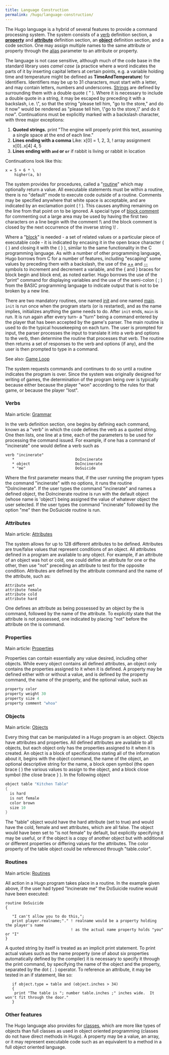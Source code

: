 ```yaml
---
title: Language Construction
permalink: /hugo/language-construction/
---
```

The Hugo language is a hybrid of several features to provide a command
processing system. The system consists of a [verb](declarations/verb/)
definition section, a **[property](properties/)** and
**[attribute](attributes/)** definition section, an
**[object](basics/objects/)** definition section, and a code section.
One may assign multiple names to the same attribute or property through
the [alias](basics/alias/) parameter to an attribute or property.

The language is not case sensitive, although much of the code base in
the standard library uses *camel case* (a practice where a word
indicates the parts of it by inserting capital letters at certain
points, e.g. a variable holding time and temperature might be defined as
**TimeAndTemperature**) for identifiers.
Identifiers may be up to 31 characters, must start with a letter, and
may contain letters, numbers and underscores.
[Strings](strings/) are defined by surrounding them with a
double quote ( " ). Where it is necessary to include a double quote in a
string, it may be escaped by preceding it with a backslash, i.e. \\", so
that the string "please tell him, "go to the store," and do it now"
would be rendered as "please tell him, \\"go to the store,\\" and do it
now". Continuations must be explicitly marked
with a backslash character, with three major exceptions:

1.  **Quoted strings.**
        print "The engine will properly
               print this text, assuming a
               single space at the end of each
               line."
2.  **Lines ending with a comma** Like:
        x[0] = 1, 2, 3, ! array assignment x[0]..x[4]
               4, 5
3.  **Lines ending with `and` or `or`**
        if rabbit is living or
            rabbit in location

Continuations look like this:

    x = 5 + 6 * \
        higher(a, b)

The system provides for procedures, called a
"[routine](routines/)" which may optionally return a
value. All executable statements must be within a
routine, there is no "default" mode to execute code outside of a
routine. Comments may be specified anywhere that
white space is acceptable, and are indicated by an exclamation point ( !
). This causes anything remaining on the line from that point on to be
ignored. A special type of [block comment](basics/block-comment/) for
commenting out a large area may be used by having the first two
characters on a line begin with the comment !\\ and the block comment is
closed by the next occurrence of the inverse string \\! .

Where a "[block](definitions/block/)" is needed - a set of related values
or a particular piece of executable code - it is indicated by encasing
it in the open brace character ( { ) and closing it with the ( } ),
similar to the same functionality in the C programming language. As with
a number of other programming language, Hugo borrows from C for a number
of features, including "escaping" some values by preceding them with a
backslash, the use of the [++](operators/++/) and [--](operators/--/)
symbols to increment and decrement a variable, and the { and } braces
for block begin and block end, as noted earlier. Hugo borrows the use of
the "print" command for displaying variables and the use of the
semi-colon ( ; ) from the BASIC programming language to indicate output
that is not to be broken by a new line.

There are two mandatory routines, one named [init](routines/init/) and
one named [main](routines/main/). `init` is run once when the program
starts (or is restarted), and as the name implies, initializes anything
the game needs to do. After `init` ends, `main` is run. It is run again
after every turn- a "turn" being a command entered by the player that
has been accepted by the game's parser. The main routine is used to do
the typical housekeeping on each turn. The user is prompted for input,
the parser processes the input to translate it into a verb and options
to the verb, then determine the routine that processes that verb. The
routine then returns a set of responses to the verb and options (if
any), and the user is then prompted to type in a command.


See also: [Game Loop](loops/game-loop/)

The system requests commands and continues to do so until a routine
indicates the program is over. Since the system was originally designed
for writing of games, the determination of the program being over is
typically because either because the player "won" according to the rules
for that game, or because the player "lost".

### Verbs


Main article: [Grammar](basics/grammar/)

In the verb definition section, one begins by defining each command,
known as a "verb" in which the code defines the verb as a quoted string.
One then lists, one line at a time, each of the parameters to be used
for processing the command issued. For example, if one has a command of
"incinerate" one would define a verb such as

    verb "incinerate"
       *                           DoIncinerate
       * object                    DoIncinerate
       * "me"                      DoSuicide

Where the first parameter means that, if the user running the program
types the command "incinerate" with no options, it runs the routine
"DoIncinerate". If the user types the command "incinerate" and names a
defined object, the DoIncinerate routine is run with the default object
(whose name is 'object') being assigned the value of whatever object the
user selected. If the user types the command "incinerate" followed by
the option "me" then the DoSuicide routine is run.

### Attributes


Main article: [Attributes](attributes/)

The system allows for up to 128 different attributes to be defined.
Attributes are true/false values that represent conditions of an object.
All attributes defined in a program are available to any object. For
example, if an attribute of an object was hot or cold, one could define
an attribute for one or the other, then use "not" preceding an attribute
to test for the opposite condition. Attributes are defined by the
attribute command and the name of the attribute, such as:

    Attribute wet
    attribute female
    attribute cold
    attribute hard

One defines an attribute as being possessed by an object by the is
command, followed by the name of the attribute. To explicitly state that
the attribute is not possessed, one indicated by placing "not" before
the attribute on the is command.

### Properties


Main article: [Properties](properties/)

Properties can contain essentially any value desired, including other
objects. While every object contains all defined attributes, an object
only contains the properties assigned to it when it is defined. A
property may be defined either with or without a value, and is defined
by the property command, the name of the property, and the optional
value, such as

``` c
property color
property weight 30
property size 4
property comment "whoa"
```

### Objects


Main article: [Objects](basics/objects/)

Every thing that can be manipulated in a Hugo program is an object.
Objects have attributes and properties. All defined attributes are
available to all objects, but each object only has the properties
assigned to it when it is created. An object is a block of
specifications stating all of the information about it, begins with the
object command, the name of the object, an optional descriptive string
for the name, a block open symbol (the open brace ( ) the various values
to assign to the object, and a block close symbol (the close brace } ).
In the following object

``` c
object table "Kitchen Table"
{
  is hard
  is not female
  color brown
  size 10
}
```

The "table" object would have the hard attribute (set to true) and would
have the cold, female and wet attributes, which are all false. The
object would have been set to "is not female" by default, but explicitly
specifying it may be useful, or if the object is a copy of another
object but with additional or different properties or differing values
for the attributes. The color property of the table object could be
referenced through "table.color".

### Routines


Main article: [Routines](routines/)

All action in a Hugo program takes place in a routine. In the example
given above, if the user had typed "Incinerate me" the DoSuicide routine
would have been executed:

    routine DoSuicide
    {

       "I can't allow you to do this,";
       print player.realname;"." ! realname would be a property holding the player's name
                                 ! as the actual name property holds "you" or "I"
    }

A quoted string by itself is treated as an implicit print statement. To
print actual values such as the name property (one of about six
properties automatically defined by the compiler) it is necessary to
specify it through the print command, by specifying the name of the
object and the property, separated by the dot ( . ) operator. To
reference an attribute, it may be tested in an if statement, like so:

       if object.type = table and (object.inches > 34)
       {
        print "The table is "; number table.inches ;" inches wide.  It won't fit through the door."
       }

### Other features

The Hugo language also provides for
[classes](basics/object_classes/), which are more like types of
objects than full classes as used in object oriented programming
(classes do not have direct methods in Hugo). A property may be a value,
an array, or it may represent executable code such as an equivalent to a
method in a full object oriented language.
